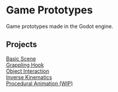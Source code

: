 # Game Prototypes
Game prototypes made in the Godot engine.

## Projects

[Basic Scene](basic-scene/)\
[Grappling Hook](grappling-hook/)\
[Object Interaction](object-interaction/)\
[Inverse Kinematics](inverse-kinematics/)\
[Procedural Animation (WIP)](procedural-animation/)
